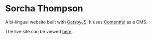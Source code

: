 # Sorcha Thompson

A bi-lingual website built with [GatsbyJS](https://www.gatsbyjs.org/). It uses [Contentful](https://www.contentful.com/) as a CMS.

The live site can be viewed [here](https://www.sorchathompson.com/).